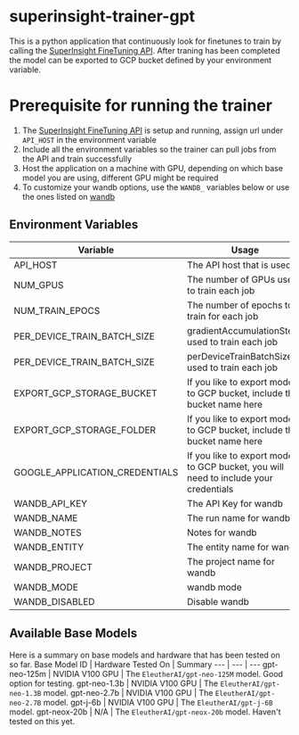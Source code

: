 # superinsight-trainer-gpt
This is a python application that continuously look for finetunes to train by calling the [SuperInsight FineTuning API](https://github.com/superinsight/superinsight-api-finetuning). After traning has been completed the model can be exported to GCP bucket defined by your environment variable.

# Prerequisite for running the trainer

1. The [SuperInsight FineTuning API](https://github.com/superinsight/superinsight-api-finetuning) is setup and running, assign url under `API_HOST` in the environment variable
2. Include all the environment variables so the trainer can pull jobs from the API and train successfully
3. Host the application on a machine with GPU, depending on which base model you are using, different GPU might be required
4. To customize your wandb options, use the `WANDB_` variables below or use the ones listed on [wandb](https://docs.wandb.ai/guides/track/advanced/environment-variables)

## Environment Variables 
Variable | Usage | Required | Default
--- | --- | --- | ---
API_HOST | The API host that is used | True | None
NUM_GPUS | The number of GPUs used to train each job | True | 1
NUM_TRAIN_EPOCS | The number of epochs to train for each job | True | 1
PER_DEVICE_TRAIN_BATCH_SIZE | gradientAccumulationSteps used to train each job | True | 1
PER_DEVICE_TRAIN_BATCH_SIZE | perDeviceTrainBatchSize used to train each job | True | 2
EXPORT_GCP_STORAGE_BUCKET | If you like to export models to GCP bucket, include the bucket name here | False | None
EXPORT_GCP_STORAGE_FOLDER | If you like to export models to GCP bucket, include the bucket name here | False | None
GOOGLE_APPLICATION_CREDENTIALS | If you like to export models to GCP bucket, you will need to include your credentials | False | None
WANDB_API_KEY | The API Key for wandb | False | None
WANDB_NAME | The run name for wandb | False | None
WANDB_NOTES | Notes for wandb  | False | None
WANDB_ENTITY | The entity name for wandb  | False | None
WANDB_PROJECT | The project name for wandb  | False | None
WANDB_MODE | wandb mode | False | None
WANDB_DISABLED | Disable wandb | False | True

## Available Base Models
Here is a summary on base models and hardware that has been tested on so far.
Base Model ID | Hardware Tested On | Summary
--- | --- | ---
gpt-neo-125m | NVIDIA V100 GPU | The `EleutherAI/gpt-neo-125M` model. Good option for testing.
gpt-neo-1.3b | NVIDIA V100 GPU | The `EleutherAI/gpt-neo-1.3B` model.
gpt-neo-2.7b | NVIDIA V100 GPU | The `EleutherAI/gpt-neo-2.7B` model.
gpt-j-6b | NVIDIA V100 GPU | The `EleutherAI/gpt-j-6B` model.
gpt-neox-20b | N/A | The `EleutherAI/gpt-neox-20b` model. Haven't tested on this yet.